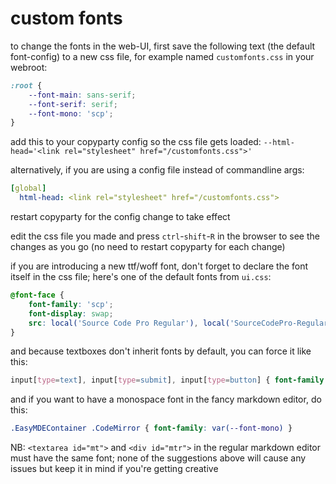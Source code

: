 # custom fonts

to change the fonts in the web-UI,  first save the following text (the default font-config) to a new css file, for example named `customfonts.css` in your webroot:

```css
:root {
	--font-main: sans-serif;
	--font-serif: serif;
	--font-mono: 'scp';
}
```

add this to your copyparty config so the css file gets loaded: `--html-head='<link rel="stylesheet" href="/customfonts.css">'`

alternatively, if you are using a config file instead of commandline args:

```yaml
[global]
  html-head: <link rel="stylesheet" href="/customfonts.css">
```

restart copyparty for the config change to take effect

edit the css file you made and press `ctrl`-`shift`-`R` in the browser to see the changes as you go (no need to restart copyparty for each change)

if you are introducing a new ttf/woff font, don't forget to declare the font itself in the css file; here's one of the default fonts from `ui.css`:

```css
@font-face {
	font-family: 'scp';
	font-display: swap;
	src: local('Source Code Pro Regular'), local('SourceCodePro-Regular'), url(deps/scp.woff2) format('woff2');
}
```

and because textboxes don't inherit fonts by default, you can force it like this:

```css
input[type=text], input[type=submit], input[type=button] { font-family: var(--font-main) }
```

and if you want to have a monospace font in the fancy markdown editor, do this:

```css
.EasyMDEContainer .CodeMirror { font-family: var(--font-mono) }
```

NB: `<textarea id="mt">` and `<div id="mtr">` in the regular markdown editor must have the same font; none of the suggestions above will cause any issues but keep it in mind if you're getting creative


